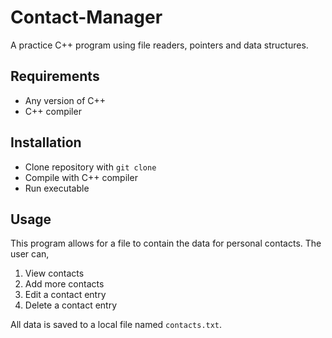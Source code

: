 # Contact-Manager
A practice C++ program using file readers, pointers and data structures.

## Requirements 
* Any version of C++
* C++ compiler

## Installation 
* Clone repository with `git clone`
* Compile with C++ compiler 
* Run executable 

## Usage
This program allows for a file to contain the data for personal contacts. The user can,
1. View contacts
2. Add more contacts
3. Edit a contact entry
4. Delete a contact entry

All data is saved to a local file named `contacts.txt`.

